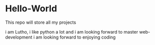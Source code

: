 # Hello-World
This repo will store all my projects

i am Lutho, i like python a lot and i am looking forward to master web-development
i am looking forward to enjoying coding
